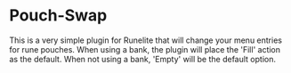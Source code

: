# Pouch-Swap
This is a very simple plugin for Runelite that will change your menu entries for rune pouches. When using a bank, the plugin will place the 'Fill' action as the default. When not using a bank, 'Empty' will be the default option.